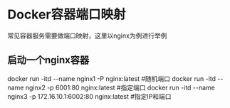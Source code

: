 # Docker容器端口映射
常见容器服务需要做端口映射，这里以nginx为例进行举例

## 启动一个nginx容器
docker run -itd --name nginx1 -P nginx:latest #随机端口
docker run -itd --name nginx2 -p 6001:80 nginx:latest #指定端口
docker run -itd --name nginx3 -p 172.16.10.1:6002:80 nginx:latest #指定IP和端口
